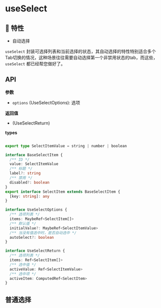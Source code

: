 # useSelect

<Example class="mt-4">
  <ClentOnly>
    <useSelect-demo1 />
  </ClentOnly>
</Example>


## 🚀 特性

- 自动选择

`useSelect` 封装可选择列表和当前选择的状态，其自动选择的特性特别适合多个Tab切换的情况，这种场景往往需要自动选择第一个非禁用状态的tab，而这些，`useSelect` 都已经帮您做好了。


## API

**参数**

- `options` (UseSelectOptions): 选项

**返回值**

- (UseSelectReturn)

**types**

```ts

export type SelectItemValue = string | number | boolean

interface BaseSelectItem {
  /** ID */
  value: SelectItemValue
  /** 标题 */
  label?: string
  /** 禁用 */
  disabled?: boolean
}
export interface SelectItem extends BaseSelectItem {
  [key: string]: any
}

interface UseSelectOptions {
  /** 选项列表 */
  items: MaybeRef<SelectItem[]>
  /** 默认值 */
  initialValue?: MaybeRef<SelectItemValue>
  /** 当没有值选中时，是否自动选中 */
  autoSelect?: boolean
}

interface UseSelectReturn {
  /** 选项列表 */
  items: Ref<SelectItem[]>
  /** 选中值 */
  activeValue: Ref<SelectItemValue>
  /** 选中项 */
  activeItem: ComputedRef<SelectItem>
}
```

## 普通选择

<Example>
  <useSelect-demo2 />
</Example>